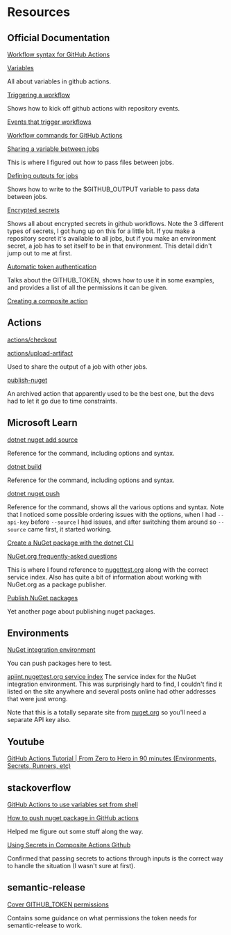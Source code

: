 # Resources
## Official Documentation
[Workflow syntax for GitHub Actions](https://docs.github.com/en/actions/using-workflows/workflow-syntax-for-github-actions)

[Variables](https://docs.github.com/en/actions/learn-github-actions/variables)

All about variables in github actions.

[Triggering a workflow](https://docs.github.com/en/actions/using-workflows/triggering-a-workflow)

Shows how to kick off github actions with repository events.

[Events that trigger workflows](https://docs.github.com/en/actions/using-workflows/events-that-trigger-workflows)

[Workflow commands for GitHub Actions](https://docs.github.com/en/actions/using-workflows/workflow-commands-for-github-actions)

[Sharing a variable between jobs](https://github.com/orgs/community/discussions/26313)

This is where I figured out how to pass files between jobs.

[Defining outputs for jobs](https://docs.github.com/en/actions/using-jobs/defining-outputs-for-jobs)

Shows how to write to the $GITHUB_OUTPUT variable to pass data between jobs.

[Encrypted secrets](https://docs.github.com/en/actions/security-guides/encrypted-secrets)

Shows all about encrypted secrets in github workflows. Note the 3 different
types of secrets, I got hung up on this for a little bit. If you make a
repository secret it's available to all jobs, but if you make an environment
secret, a job has to set itself to be in that environment. This detail didn't
jump out to me at first.

[Automatic token authentication](https://docs.github.com/en/actions/security-guides/automatic-token-authentication)

Talks about the GITHUB_TOKEN, shows how to use it in some examples, and provides
a list of all the permissions it can be given.

[Creating a composite action](https://docs.github.com/en/actions/creating-actions/creating-a-composite-action)

## Actions
[actions/checkout](https://github.com/actions/checkout)

[actions/upload-artifact](https://github.com/actions/upload-artifact)

Used to share the output of a job with other jobs.

[publish-nuget](https://github.com/brandedoutcast/publish-nuget)

An archived action that apparently used to be the best one, but the devs had to
let it go due to time constraints.

## Microsoft Learn

[dotnet nuget add source](https://learn.microsoft.com/en-us/dotnet/core/tools/dotnet-nuget-add-source)

Reference for the command, including options and syntax.

[dotnet build](https://learn.microsoft.com/en-us/dotnet/core/tools/dotnet-build)

Reference for the command, including options and syntax.

[dotnet nuget push](https://learn.microsoft.com/en-us/dotnet/core/tools/dotnet-nuget-push)

Reference for the command, shows all the various options and syntax. Note that I
noticed some possible ordering issues with the options, when I had ```--api-key```
before ```--source``` I had issues, and after switching them around so
```--source``` came first, it started working.

[Create a NuGet package with the dotnet CLI](https://learn.microsoft.com/en-us/nuget/create-packages/creating-a-package-dotnet-cli)

[NuGet.org frequently-asked questions](https://learn.microsoft.com/en-us/nuget/nuget-org/nuget-org-faq)

This is where I found reference to [nugettest.org](https://int.nugettest.org/)
along with the correct service index. Also has quite a bit of information about
working with NuGet.org as a package publisher.

[Publish NuGet packages](https://learn.microsoft.com/en-us/nuget/nuget-org/publish-a-package)

Yet another page about publishing nuget packages.

## Environments

[NuGet integration environment](https://int.nugettest.org/)

You can push packages here to test.

[apiint.nugettest.org service index](https://apiint.nugettest.org/v3/index.json)
The service index for the NuGet integration environment. This was surprisingly
hard to find, I couldn't find it listed on the site anywhere and several posts
online had other addresses that were just wrong.

Note that this is a totally separate site from
[nuget.org](https://www.nuget.org) so you'll need a separate API key also.

## Youtube

[GitHub Actions Tutorial | From Zero to Hero in 90 minutes (Environments, Secrets, Runners, etc)](https://youtu.be/TLB5MY9BBa4)

## stackoverflow

[GitHub Actions to use variables set from shell](https://stackoverflow.com/questions/68381640/github-actions-to-use-variables-set-from-shell)

[How to push nuget package in GitHub actions](https://stackoverflow.com/questions/57889719/how-to-push-nuget-package-in-github-actions)

Helped me figure out some stuff along the way.

[Using Secrets in Composite Actions Github](https://stackoverflow.com/questions/70098241/using-secrets-in-composite-actions-github)

Confirmed that passing secrets to actions through inputs is the correct way to
handle the situation (I wasn't sure at first).

## semantic-release

[Cover GITHUB_TOKEN permissions](https://github.com/semantic-release/semantic-release/issues/2469#issuecomment-1158013884)

Contains some guidance on what permissions the token needs for semantic-release
to work.
